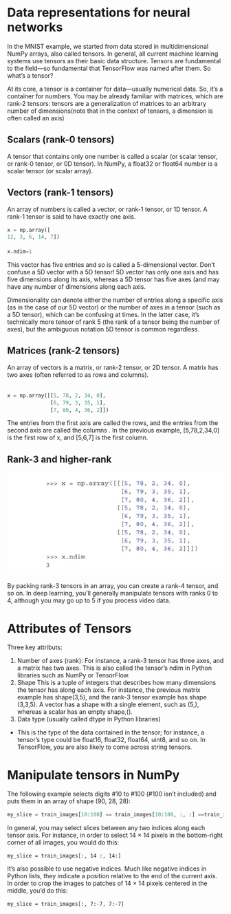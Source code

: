 # Data representations for neural networks

In the MNIST example, we started from data stored in multidimensional NumPy arrays, also called
tensors. In general, all current machine learning systems use tensors as their basic data structure. Tensors are fundamental to the field—so fundamental that TensorFlow was named after them. So what’s a tensor?

At its core, a tensor is a container for data—usually numerical data. So, it’s a container for numbers. You may be already familiar with matrices, which are rank-2 tensors: tensors are a generalization of matrices to an arbitrary number of
dimensions(note that in the context of tensors, a dimension is often called an axis)


## Scalars (rank-0 tensors)
A tensor that contains only one number is called a scalar (or scalar tensor, or rank-0 tensor, or 0D tensor). In NumPy, a float32 or float64 number is a scalar tensor (or scalar array).


## Vectors (rank-1 tensors)
An array of numbers is called a vector, or rank-1 tensor, or 1D tensor. A rank-1 tensor is said to have exactly one axis.
````python
x = np.array([
12, 3, 6, 14, 7])

x.ndim=1
````

This vector has five entries and so is called a 5-dimensional vector. Don’t confuse a 5D vector with a 5D tensor!
5D vector has only one axis and has five dimensions along its axis, whereas a 5D tensor has five axes (and may have any number of dimensions along each axis.

Dimensionality can denote either the number of entries along a specific axis (as in the case of our 5D vector) or the number of axes in a tensor (such as a 5D tensor), which can be confusing at times. In the latter case, it’s technically more
tensor of rank 5 (the rank of a tensor being the number of axes), but the ambiguous notation 5D tensor is common regardless.

## Matrices (rank-2 tensors)

An array of vectors is a matrix, or rank-2 tensor, or 2D tensor. A matrix has two axes
(often referred to as rows and columns).

````python

x = np.array([[5, 78, 2, 34, 0],
              [6, 79, 3, 35, 1],
              [7, 80, 4, 36, 2]])
````
The entries from the first axis are called the rows, and the entries from the second axis are called the columns
. In the previous example, [5,78,2,34,0] is the first row of x, and [5,6,7] is the first column.

## Rank-3 and higher-rank

![Rank-3](./screenshots/Rank3.jpg)

By packing rank-3 tensors in an array, you can create a rank-4 tensor, and so on. In deep learning, you’ll generally manipulate tensors with ranks 0 to 4, although you may go up to 5 if you process video data.


# Attributes of Tensors

Three key attributs:
1. Number of axes (rank):
For instance, a rank-3 tensor has three axes, and a matrix has two axes. This is also called the tensor’s ndim in Python libraries such as NumPy or TensorFlow.
2. Shape
This is a tuple of integers that describes how many dimensions the tensor has along each axis. For instance, the previous matrix example has shape(3,5), and the rank-3 tensor example has shape (3,3,5).
A vector has a shape with a single element, such as (5,), whereas a scalar has an empty shape,().
3. Data type (usually called dtype in Python libraries) 
- This is the type of the data contained in the tensor; for instance, a tensor’s type could be float16, float32, float64,
uint8, and so on. In TensorFlow, you are also likely to come across string tensors.

# Manipulate tensors in NumPy

The following example selects digits #10 to #100 (#100 isn’t included) and puts them in an array of shape (90, 28, 28):

````python
my_slice = train_images[10:100] == train_images[10:100, :, :] ==train_images[10:100,0:28, 0:28]

````
In general, you may select slices between any two indices along each tensor axis. For instance, in order to select 14 × 14 pixels in the bottom-right corner of all images, you would do this:
````
my_slice = train_images[:, 14 :, 14:]

````

It’s also possible to use negative indices. Much like negative indices in Python lists, they indicate a position relative to the end of the current axis. In order to crop the images to patches of 14 × 14 pixels centered in the middle, you’d do this:

````
my_slice = train_images[:, 7:-7, 7:-7]
````
